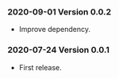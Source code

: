 ### 2020-09-01 Version 0.0.2

* Improve dependency.

### 2020-07-24 Version 0.0.1

* First release.
